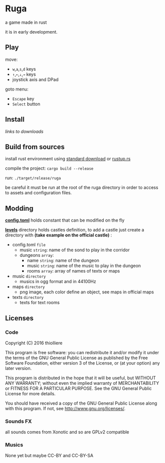# Ruga

a game made in rust

it is in early development.

## Play

move:
 * `w`,`a`,`s`,`d` keys
 * `↑`,`←`,`↓`,`→` keys
 * joystick axis and DPad

goto menu:
 * `Escape` key
 * `Select` button

## Install

*links to downloads*

## Build from sources

install rust environment using [standard download](https://www.rust-lang.org/en-US/downloads.html) or [rustup.rs](https://rustup.rs/)

compile the project: `cargo build --release`

run: `./target/release/ruga`

be careful it must be run at the root of the ruga directory in order to access to assets and configuration files.

## Modding

[**config.toml**](config.toml) holds constant that can be modified on the fly

[**levels**](levels) directory holds castles definition, to add a castle just create a directory with **(take example on the official castle)** :
* config.toml `file`
  * music `string`: name of the sond to play in the corridor
  * dungeons `array`:
    * name `string`: name of the dungeon
    * music `string`: name of the music to play in the dungeon
    * rooms `array`: array of names of texts or maps
* music `directory`
  * musics in ogg format and in 44100Hz
* maps `directory`
  * png image, each color define an object, see maps in official maps
* texts `directory`
  * texts for text rooms

## Licenses

### Code

Copyright (C) 2016 thiolliere

This program is free software: you can redistribute it and/or modify
it under the terms of the GNU General Public License as published by
the Free Software Foundation, either version 3 of the License, or
(at your option) any later version.

This program is distributed in the hope that it will be useful,
but WITHOUT ANY WARRANTY; without even the implied warranty of
MERCHANTABILITY or FITNESS FOR A PARTICULAR PURPOSE.  See the
GNU General Public License for more details.

You should have received a copy of the GNU General Public License
along with this program.  If not, see <http://www.gnu.org/licenses/>.

### Sounds FX

all sounds comes from Xonotic and so are GPLv2 compatible

### Musics

None yet but maybe CC-BY and CC-BY-SA

